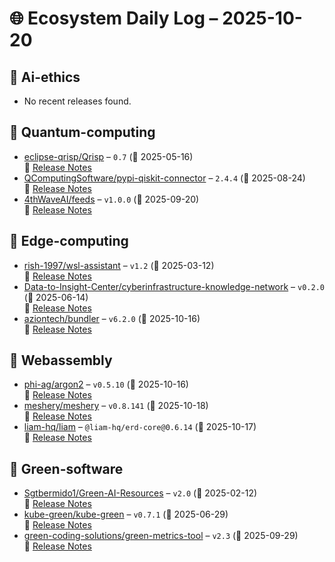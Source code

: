 # 🌐 Ecosystem Daily Log – 2025-10-20

## 🔹 Ai-ethics
- No recent releases found.

## 🔹 Quantum-computing
- [eclipse-qrisp/Qrisp](https://github.com/eclipse-qrisp/Qrisp/releases/tag/0.7) – `0.7` (📅 2025-05-16)  
  🔗 [Release Notes](https://github.com/eclipse-qrisp/Qrisp/releases/tag/0.7)
- [QComputingSoftware/pypi-qiskit-connector](https://github.com/QComputingSoftware/pypi-qiskit-connector/releases/tag/2.4.4) – `2.4.4` (📅 2025-08-24)  
  🔗 [Release Notes](https://github.com/QComputingSoftware/pypi-qiskit-connector/releases/tag/2.4.4)
- [4thWaveAI/feeds](https://github.com/4thWaveAI/feeds/releases/tag/v1.0.0) – `v1.0.0` (📅 2025-09-20)  
  🔗 [Release Notes](https://github.com/4thWaveAI/feeds/releases/tag/v1.0.0)

## 🔹 Edge-computing
- [rish-1997/wsl-assistant](https://github.com/rish-1997/wsl-assistant/releases/tag/v1.2) – `v1.2` (📅 2025-03-12)  
  🔗 [Release Notes](https://github.com/rish-1997/wsl-assistant/releases/tag/v1.2)
- [Data-to-Insight-Center/cyberinfrastructure-knowledge-network](https://github.com/Data-to-Insight-Center/cyberinfrastructure-knowledge-network/releases/tag/v0.2.0) – `v0.2.0` (📅 2025-06-14)  
  🔗 [Release Notes](https://github.com/Data-to-Insight-Center/cyberinfrastructure-knowledge-network/releases/tag/v0.2.0)
- [aziontech/bundler](https://github.com/aziontech/bundler/releases/tag/v6.2.0) – `v6.2.0` (📅 2025-10-16)  
  🔗 [Release Notes](https://github.com/aziontech/bundler/releases/tag/v6.2.0)

## 🔹 Webassembly
- [phi-ag/argon2](https://github.com/phi-ag/argon2/releases/tag/v0.5.10) – `v0.5.10` (📅 2025-10-16)  
  🔗 [Release Notes](https://github.com/phi-ag/argon2/releases/tag/v0.5.10)
- [meshery/meshery](https://github.com/meshery/meshery/releases/tag/v0.8.141) – `v0.8.141` (📅 2025-10-18)  
  🔗 [Release Notes](https://github.com/meshery/meshery/releases/tag/v0.8.141)
- [liam-hq/liam](https://github.com/liam-hq/liam/releases/tag/%40liam-hq/erd-core%400.6.14) – `@liam-hq/erd-core@0.6.14` (📅 2025-10-17)  
  🔗 [Release Notes](https://github.com/liam-hq/liam/releases/tag/%40liam-hq/erd-core%400.6.14)

## 🔹 Green-software
- [Sgtbermido1/Green-AI-Resources](https://github.com/Sgtbermido1/Green-AI-Resources/releases/tag/v2.0) – `v2.0` (📅 2025-02-12)  
  🔗 [Release Notes](https://github.com/Sgtbermido1/Green-AI-Resources/releases/tag/v2.0)
- [kube-green/kube-green](https://github.com/kube-green/kube-green/releases/tag/v0.7.1) – `v0.7.1` (📅 2025-06-29)  
  🔗 [Release Notes](https://github.com/kube-green/kube-green/releases/tag/v0.7.1)
- [green-coding-solutions/green-metrics-tool](https://github.com/green-coding-solutions/green-metrics-tool/releases/tag/v2.3) – `v2.3` (📅 2025-09-29)  
  🔗 [Release Notes](https://github.com/green-coding-solutions/green-metrics-tool/releases/tag/v2.3)
